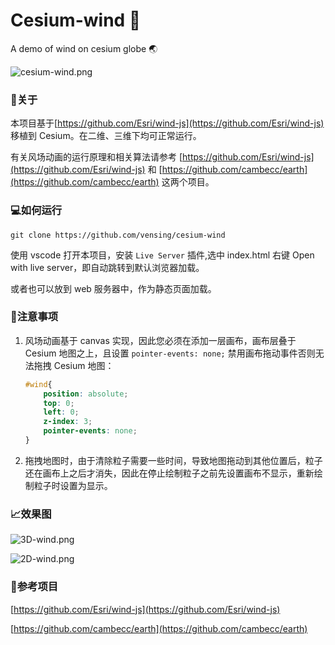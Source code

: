 # Cesium-wind 🚀
A demo of wind on cesium globe 🌏

![cesium-wind.png](https://raw.githubusercontent.com/vensing/cesium-wind/master/data/cesium-wind.png)


### 📑关于

本项目基于[https://github.com/Esri/wind-js](https://github.com/Esri/wind-js) 移植到 Cesium。在二维、三维下均可正常运行。

有关风场动画的运行原理和相关算法请参考 [https://github.com/Esri/wind-js](https://github.com/Esri/wind-js) 和 [https://github.com/cambecc/earth](https://github.com/cambecc/earth) 这两个项目。

### 💻如何运行

```
git clone https://github.com/vensing/cesium-wind
```

使用 vscode 打开本项目，安装 `Live Server` 插件,选中 index.html 右键 Open with live server，即自动跳转到默认浏览器加载。

或者也可以放到 web 服务器中，作为静态页面加载。

### 🚥注意事项

1. 风场动画基于 canvas 实现，因此您必须在添加一层画布，画布层叠于 Cesium 地图之上，且设置  `pointer-events: none;` 禁用画布拖动事件否则无法拖拽 Cesium 地图：
    ```css
    #wind{
        position: absolute;
        top: 0;
        left: 0;
        z-index: 3;
        pointer-events: none;
    } 
    ```
2. 拖拽地图时，由于清除粒子需要一些时间，导致地图拖动到其他位置后，粒子还在画布上之后才消失，因此在停止绘制粒子之前先设置画布不显示，重新绘制粒子时设置为显示。

### 📈效果图

![3D-wind.png](https://raw.githubusercontent.com/vensing/cesium-wind/master/data/3D-wind.png)

![2D-wind.png](https://raw.githubusercontent.com/vensing/cesium-wind/master/data/2D-wind.png)

### 📁参考项目

[https://github.com/Esri/wind-js](https://github.com/Esri/wind-js) 

[https://github.com/cambecc/earth](https://github.com/cambecc/earth) 

